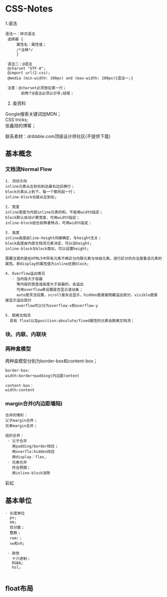 # CSS-Notes

1.语法

 ```
 语法一：样式语法
  选择器 {
      属性名：属性值；
      /*注释*/
      }
      
  语法二：@语法
  @charset "UTF-8";
  @import url(2.css);
  @media (min-width: 100px) and (max-width: 200px){语法一;}
   
  注意：@charset必须放在第一行；
        前两个@语法必须以分号;结尾；
 ```
 
 2. 查资料
 
 Google搜索关键词加MDN；</br>
 CSS tricks;</br>
 张鑫旭的博客；</br>
 
 联系素材：dribbble.com顶级设计师社区(不提供下载)
 
 ## 基本概念
 
 ### 文档流Normal Flow

 ```
 1. 流动方向
 inline元素从左到右到达最右边后换行；
 block元素从上到下，每一个都另起一行；
 inline-block也是从左到右;
 
 2. 宽度
 inline宽度为内部inline元素的和，不能用width指定；
 block默认自动计算宽度，可用width指定；
 inline-block结合前两者特点，可用width指定；
 
 3. 高度
 inline高度由line-height间接确定，与height无关；
 block高度由内部文档流元素决定，可以设height;
 inline-block与block类似，可以设置height;
 
 需要注意的是在HTML5中所有元素不再区分内联元素与块级元素。进行区分的办法是看该元素的属性。即display的属性值为inline还是block;
 
 4. Overflow溢出情况
    · 当内容大于容器
      等内容的宽度或高度大于容器的，会溢出
      可用overflow来设置是否显示滚动条；
      auto是灵活设置，scroll是永远显示，hidden是直接隐藏溢出部分，visible是直       接显示溢出部分
      overflow可以分为overflow-x和overflow-y
      
 5. 脱离文档流
   具有 float以及position:absolute/fixed属性的元素会脱离文档流；
 ```
 ### 块、内联、内联块

 ### 两种盒模型
 两种盒模型分别为border-box和content-box；
 ```
 border-box:
 width:border+padding(内边距)ontent
 
 content-box：
 width:content
 
 ```
 
 ### margin合并(内边距塌陷)
 ```
 合并的情形：
 父子margin合并；
 兄弟margin合并；
 
 组织合并：
  · 父子合并
    用padding/border挡住；
    用overflo:hidden挡住
    用display：flex,
  · 兄弟合并
    符合预期；
    用inline-block消除
 
 ```
<a style="color=red">彩虹</a>
 
 ## 基本单位
 ```
 · 长度单位
   px;
   em;
   百分数；
   整数；
   rem:；
   vw和vh;
 
  · 颜色
    十六进制；
    RGBA;
    hsl;
   
 ```
 ## float布局
 
 


 
